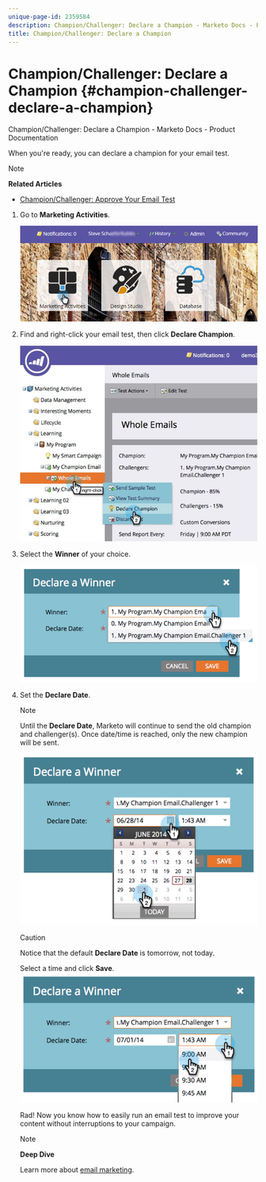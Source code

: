 ```yaml
---
unique-page-id: 2359584
description: Champion/Challenger: Declare a Champion - Marketo Docs - Product Documentation
title: Champion/Challenger: Declare a Champion
---
```


# Champion/Challenger: Declare a Champion {#champion-challenger-declare-a-champion}

Champion/Challenger: Declare a Champion - Marketo Docs - Product Documentation

When you're ready, you can declare a champion for your email test.

>[!NOTE]
>
>**Related Articles**
>
>* [Champion/Challenger: Approve Your Email Test](champion-challenger-approve-your-email-test.md)
>

1. Go to **Marketing Activities**.

   ![](assets/login-marketing-activities-2.png)

1. Find and right-click your email test, then click **Declare Champion**.

   ![](assets/champion4.jpg)

1. Select the **Winner** of your choice.

   ![](assets/image2014-9-15-13-3a33-3a33.png)

1. Set the **Declare Date**.

   >[!NOTE]
   >
   >Until the&nbsp;**Declare Date**,&nbsp;Marketo&nbsp;will continue to send the old champion and challenger(s). Once date/time is reached, only the new champion will be sent.

   ![](assets/image2014-9-15-13-3a33-3a47.png)

   >[!CAUTION]
   >
   >Notice that the default&nbsp;**Declare Date**&nbsp;is tomorrow, not today.

   Select a time and click&nbsp;**Save**.   ![](assets/image2014-9-15-13-3a33-3a56.png)

   Rad! Now you know how to easily run an email test to improve your content without interruptions to your campaign.

   >[!NOTE]
   >
   >**Deep Dive**
   >
   >
   >Learn more about [email marketing](../../../../../../product-docs/email-marketing.md).

